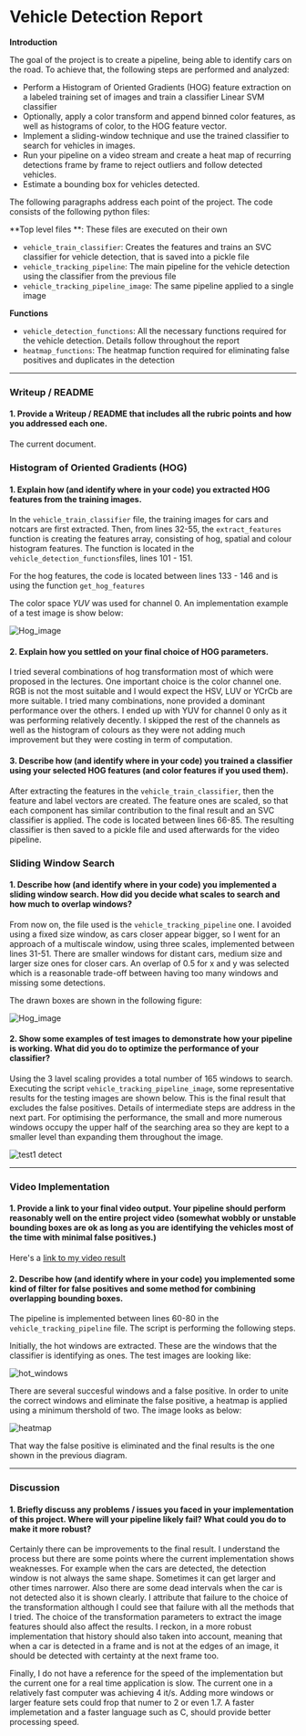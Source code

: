 # Vehicle Detection Report
**Introduction**

The goal of the project is to create a pipeline, being able to identify cars on the road. To achieve that, the following steps are performed and analyzed:

* Perform a Histogram of Oriented Gradients (HOG) feature extraction on a labeled training set of images and train a classifier Linear SVM classifier
* Optionally, apply a color transform and append binned color features, as well as histograms of color, to the HOG feature vector. 
* Implement a sliding-window technique and use the trained classifier to search for vehicles in images.
* Run your pipeline on a video stream and create a heat map of recurring detections frame by frame to reject outliers and follow detected vehicles.
* Estimate a bounding box for vehicles detected.

The following paragraphs address each point of the project. The code consists of the following python files:

**Top level files **: These files are executed on their own

* `vehicle_train_classifier`: Creates the features and trains an SVC classifier for vehicle detection, that is saved into a pickle file
* `vehicle_tracking_pipeline`: The main pipeline for the vehicle detection using the classifier from the previous file
* `vehicle_tracking_pipeline_image`: The same pipeline applied to a single image

**Functions**

* `vehicle_detection_functions`: All the necessary functions required for the vehicle detection. Details follow throughout the report
* `heatmap_functions`: The heatmap function required for eliminating false positives and duplicates in the detection

---
### Writeup / README

#### 1. Provide a Writeup / README that includes all the rubric points and how you addressed each one.

The current document.

### Histogram of Oriented Gradients (HOG)


#### 1. Explain how (and identify where in your code) you extracted HOG features from the training images.

In the `vehicle_train_classifier` file, the training images for cars and notcars are first extracted. Then, from lines 32-55, the `extract_features` function is creating the features array, consisting of hog, spatial and colour histogram features. The function is located in the `vehicle_detection_functions`files, lines 101 - 151.

For the hog features, the code is located between lines 133 - 146 and is using the function `get_hog_features`

The color space *YUV* was used for channel 0. An implementation example of a test image is show below:

 ![Hog_image](report/hog.png)


#### 2. Explain how you settled on your final choice of HOG parameters.

I tried several combinations of hog transformation most of which were proposed in the lectures. One important choice is the color channel one. RGB is not the most suitable and I would expect the HSV, LUV or YCrCb are more suitable. I tried many combinations, none provided a dominant performance over the others. I ended up with YUV for channel 0 only as it was performing relatively decently. I skipped the rest of the channels as well as the histogram of colours as they were not adding much improvement but they were costing in term of computation. 


#### 3. Describe how (and identify where in your code) you trained a classifier using your selected HOG features (and color features if you used them).

After extracting the features in the `vehicle_train_classifier`, then the feature and label vectors are created. The feature ones are scaled, so that each component has similar contribution to the final result and an SVC classifier is applied. The code is located between lines 66-85. The resulting classifier is then saved to a pickle file and used afterwards for the video pipeline. 

### Sliding Window Search

#### 1. Describe how (and identify where in your code) you implemented a sliding window search.  How did you decide what scales to search and how much to overlap windows?

From now on, the file used is the `vehicle_tracking_pipeline` one. I avoided using a fixed size window, as cars closer appear bigger, so I went for an approach of a multiscale window, using three scales, implemented between lines 31-51. There are smaller windows for distant cars, medium size and larger size ones for closer cars. An overlap of 0.5 for x and y was selected which is a reasonable trade-off between having too many windows and missing some detections. 

The drawn boxes are shown in the following figure:

 ![Hog_image](report/windows.png)

#### 2. Show some examples of test images to demonstrate how your pipeline is working.  What did you do to optimize the performance of your classifier?

Using the 3 lavel scaling provides a total number of 165 windows to search. Executing the script `vehicle_tracking_pipeline_image`, some representative results for the testing images are shown below. This is the final result that excludes the false positives. Details of intermediate steps are address in the next part. For optimising the performance, the small and more numerous windows occupy the upper half of the searching area so they are kept to a smaller level than expanding them throughout the image. 

![test1 detect](report/test_images.png)

---

### Video Implementation

#### 1. Provide a link to your final video output.  Your pipeline should perform reasonably well on the entire project video (somewhat wobbly or unstable bounding boxes are ok as long as you are identifying the vehicles most of the time with minimal false positives.)
Here's a [link to my video result](https://youtu.be/ugHWswONjtc)


#### 2. Describe how (and identify where in your code) you implemented some kind of filter for false positives and some method for combining overlapping bounding boxes.

The pipeline is implemented between lines 60-80 in the `vehicle_tracking_pipeline` file. The script is performing the following steps. 

Initially, the hot windows are extracted. These are the windows that the classifier is identifying as ones. The test images are looking like:

![hot_windows](report/test_images_hot_windows.png)

There are several succesful windows and a false positive. In order to unite the correct windows and eliminate the false positive, a heatmap is applied using a minimum thershold of two. The image looks as below:

![heatmap](report/test_images_heat.png)

That way the false positive is eliminated and the final results is the one shown in the previous diagram. 

---

### Discussion

#### 1. Briefly discuss any problems / issues you faced in your implementation of this project.  Where will your pipeline likely fail?  What could you do to make it more robust?

Certainly there can be improvements to the final result. I understand the process but there are some points where the current implementation shows  weaknesses. For example when the cars are detected, the detection window is not always the same shape. Sometimes it can get larger and other times narrower. Also there are some dead intervals when the car is not detected also it is shown clearly. I attribute that failure to the choice of the transformation although I could see that failure with all the methods that I tried. The choice of the transformation parameters to extract the image features should also affect the results. I reckon, in a more robust implementation that history should also taken into account, meaning that when a car is detected in a frame and is not at the edges of an image, it should be detected with certainty at the next frame too. 

Finally, I do not have a reference for the speed of the implementation but the current one for a real time application is slow. The current one in a relatively fast computer was achieving 4 it/s. Adding more windows or larger feature sets could frop that numer to 2 or even 1.7.  A faster implemetation and a faster language such as C, should provide better processing speed. 

